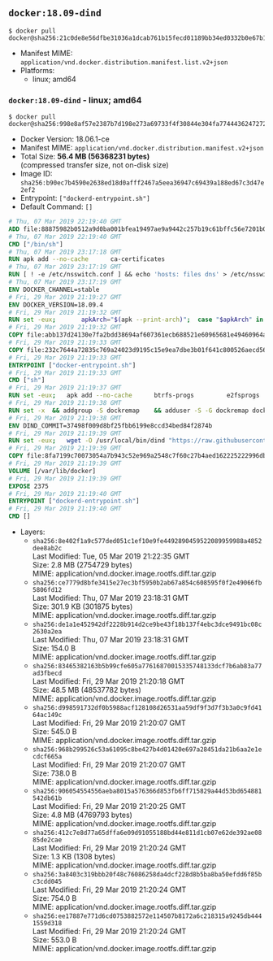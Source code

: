 ## `docker:18.09-dind`

```console
$ docker pull docker@sha256:21c0de8e56dfbe31036a1dcab761b15fecd01189bb34ed0332b0e67b1188a218
```

-	Manifest MIME: `application/vnd.docker.distribution.manifest.list.v2+json`
-	Platforms:
	-	linux; amd64

### `docker:18.09-dind` - linux; amd64

```console
$ docker pull docker@sha256:998e8af57e2387b7d198e273a69733f4f30844e304fa774443624727287ddea0
```

-	Docker Version: 18.06.1-ce
-	Manifest MIME: `application/vnd.docker.distribution.manifest.v2+json`
-	Total Size: **56.4 MB (56368231 bytes)**  
	(compressed transfer size, not on-disk size)
-	Image ID: `sha256:b90ec7b4590e2638ed18d0afff2467a5eea36947c69439a188ed67c3d47e2ef2`
-	Entrypoint: `["dockerd-entrypoint.sh"]`
-	Default Command: `[]`

```dockerfile
# Thu, 07 Mar 2019 22:19:40 GMT
ADD file:88875982b0512a9d0ba001bfea19497ae9a9442c257b19c61bffc56e7201b0c3 in / 
# Thu, 07 Mar 2019 22:19:40 GMT
CMD ["/bin/sh"]
# Thu, 07 Mar 2019 23:17:18 GMT
RUN apk add --no-cache 		ca-certificates
# Thu, 07 Mar 2019 23:17:19 GMT
RUN [ ! -e /etc/nsswitch.conf ] && echo 'hosts: files dns' > /etc/nsswitch.conf
# Thu, 07 Mar 2019 23:17:19 GMT
ENV DOCKER_CHANNEL=stable
# Fri, 29 Mar 2019 21:19:27 GMT
ENV DOCKER_VERSION=18.09.4
# Fri, 29 Mar 2019 21:19:32 GMT
RUN set -eux; 		apkArch="$(apk --print-arch)"; 	case "$apkArch" in 		x86_64) dockerArch='x86_64' ;; 		armhf) dockerArch='armel' ;; 		aarch64) dockerArch='aarch64' ;; 		ppc64le) dockerArch='ppc64le' ;; 		s390x) dockerArch='s390x' ;; 		*) echo >&2 "error: unsupported architecture ($apkArch)"; exit 1 ;;	esac; 		if ! wget -O docker.tgz "https://download.docker.com/linux/static/${DOCKER_CHANNEL}/${dockerArch}/docker-${DOCKER_VERSION}.tgz"; then 		echo >&2 "error: failed to download 'docker-${DOCKER_VERSION}' from '${DOCKER_CHANNEL}' for '${dockerArch}'"; 		exit 1; 	fi; 		tar --extract 		--file docker.tgz 		--strip-components 1 		--directory /usr/local/bin/ 	; 	rm docker.tgz; 		dockerd --version; 	docker --version
# Fri, 29 Mar 2019 21:19:32 GMT
COPY file:abb137d24130e7fa2bdd38694af607361ecb688521e60965681e49460964a204 in /usr/local/bin/modprobe 
# Fri, 29 Mar 2019 21:19:33 GMT
COPY file:232c7644a72835c769a24023d9195c15e9ea7dbe3b01f641c800526aecd5676b in /usr/local/bin/ 
# Fri, 29 Mar 2019 21:19:33 GMT
ENTRYPOINT ["docker-entrypoint.sh"]
# Fri, 29 Mar 2019 21:19:33 GMT
CMD ["sh"]
# Fri, 29 Mar 2019 21:19:37 GMT
RUN set -eux; 	apk add --no-cache 		btrfs-progs 		e2fsprogs 		e2fsprogs-extra 		iptables 		xfsprogs 		xz 		pigz 	; 	if zfs="$(apk info --no-cache --quiet zfs)" && [ -n "$zfs" ]; then 		apk add --no-cache zfs; 	fi
# Fri, 29 Mar 2019 21:19:38 GMT
RUN set -x 	&& addgroup -S dockremap 	&& adduser -S -G dockremap dockremap 	&& echo 'dockremap:165536:65536' >> /etc/subuid 	&& echo 'dockremap:165536:65536' >> /etc/subgid
# Fri, 29 Mar 2019 21:19:38 GMT
ENV DIND_COMMIT=37498f009d8bf25fbb6199e8ccd34bed84f2874b
# Fri, 29 Mar 2019 21:19:39 GMT
RUN set -eux; 	wget -O /usr/local/bin/dind "https://raw.githubusercontent.com/docker/docker/${DIND_COMMIT}/hack/dind"; 	chmod +x /usr/local/bin/dind
# Fri, 29 Mar 2019 21:19:39 GMT
COPY file:8fa7199c70073054a7b943c52e969a2548c7f60c27b4aed162225222996db4a9 in /usr/local/bin/ 
# Fri, 29 Mar 2019 21:19:39 GMT
VOLUME [/var/lib/docker]
# Fri, 29 Mar 2019 21:19:39 GMT
EXPOSE 2375
# Fri, 29 Mar 2019 21:19:40 GMT
ENTRYPOINT ["dockerd-entrypoint.sh"]
# Fri, 29 Mar 2019 21:19:40 GMT
CMD []
```

-	Layers:
	-	`sha256:8e402f1a9c577ded051c1ef10e9fe4492890459522089959988a4852dee8ab2c`  
		Last Modified: Tue, 05 Mar 2019 21:22:35 GMT  
		Size: 2.8 MB (2754729 bytes)  
		MIME: application/vnd.docker.image.rootfs.diff.tar.gzip
	-	`sha256:ce7779d8bfe3415e27ec3bf5950b2ab67a854c608595f0f2e49066fb5806fd12`  
		Last Modified: Thu, 07 Mar 2019 23:18:31 GMT  
		Size: 301.9 KB (301875 bytes)  
		MIME: application/vnd.docker.image.rootfs.diff.tar.gzip
	-	`sha256:de1a1e452942df2228b914d2ce9be43f18b137f4ebc3dce9491bc08c2630a2ea`  
		Last Modified: Thu, 07 Mar 2019 23:18:31 GMT  
		Size: 154.0 B  
		MIME: application/vnd.docker.image.rootfs.diff.tar.gzip
	-	`sha256:83465382163b5b99cfe605a77616870015335748133dcf7b6ab83a77ad3fbecd`  
		Last Modified: Fri, 29 Mar 2019 21:20:18 GMT  
		Size: 48.5 MB (48537782 bytes)  
		MIME: application/vnd.docker.image.rootfs.diff.tar.gzip
	-	`sha256:d998591732df0b5988acf128108d26531aa59df9f3d7f3b3a0c9fd4164ac149c`  
		Last Modified: Fri, 29 Mar 2019 21:20:07 GMT  
		Size: 545.0 B  
		MIME: application/vnd.docker.image.rootfs.diff.tar.gzip
	-	`sha256:968b299526c53a61095c8be427b4d01420e697a28451da21b6aa2e1ecdcf665a`  
		Last Modified: Fri, 29 Mar 2019 21:20:07 GMT  
		Size: 738.0 B  
		MIME: application/vnd.docker.image.rootfs.diff.tar.gzip
	-	`sha256:906054554556aeba8015a576366d853fb6ff715829a44d53bd654881542db61b`  
		Last Modified: Fri, 29 Mar 2019 21:20:25 GMT  
		Size: 4.8 MB (4769793 bytes)  
		MIME: application/vnd.docker.image.rootfs.diff.tar.gzip
	-	`sha256:412c7e8d77a65dffa6e09d91055188bd44e811d1cb07e62de392ae0885de2cae`  
		Last Modified: Fri, 29 Mar 2019 21:20:24 GMT  
		Size: 1.3 KB (1308 bytes)  
		MIME: application/vnd.docker.image.rootfs.diff.tar.gzip
	-	`sha256:3a8403c319bbb20f48c76086258da4dcf228d8b5ba8ba50efdd6f85bc3cdd045`  
		Last Modified: Fri, 29 Mar 2019 21:20:24 GMT  
		Size: 754.0 B  
		MIME: application/vnd.docker.image.rootfs.diff.tar.gzip
	-	`sha256:ee17887e771d6cd0753882572e114507b8172a6c218315a9245db4441559d318`  
		Last Modified: Fri, 29 Mar 2019 21:20:24 GMT  
		Size: 553.0 B  
		MIME: application/vnd.docker.image.rootfs.diff.tar.gzip
